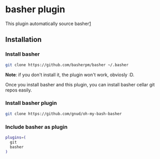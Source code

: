 # basher plugin

This plugin automatically source basher[1]

## Installation

### Install basher

```bash
git clone https://github.com/basherpm/basher ~/.basher
```
**Note**: if you don't install it, the plugin won't work, obviosly :D.

Once you install basher and this plugin, you can install basher cellar git repos easily.

### Install basher plugin

```bash
git clone https://github.com/gnud/oh-my-bash-basher
```

### Include basher as plugin

```bash
plugins=(
  git
  basher
)
```


[1]: https://github.com/basherpm/basher
[2]: https://github.com/basherpm/basher#installing-packages-from-github
